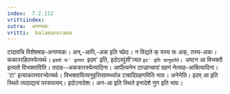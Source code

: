 ```yaml
---
index:  7.2.112
vrittiindex: 
sutra:  अनाप्यकः
vritti:  balamanorama 
---
```


टादावचि विशेषमाह-अनाप्यकः। अन्,-आपि,-अक इति च्छेदः। न विद्यते क् यस्य सः अक्, तस्य-अकः। ककाररहितस्येत्यर्थः। `इदमो मः' इत्यत `इदम' इति, इदोऽय्पुंसी'त्यत `इद' इति चानुवर्तते। `अष्टन आ विभक्तौ इत्यतो विभक्ताविति। तदाह--अककारस्येत्यादिना। आपीत्यनेन टाप्डाप्चापां ग्रहणं नेत्याह-आबित्यादिना। `टा' इत्याकारमारभ्येत्यर्थः। विभक्तावित्यनुवृत्तिसामर्थ्यान्न टाबादिग्रहणमिति भावः। अनेनेति। इदम् आ इति स्थिते त्यदाद्यत्वं पररूपत्वम्। इदोऽनादेशः। अन-आ इति स्थिते इनादेशे गुण इति भावः।

